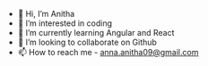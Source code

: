 - 👋 Hi, I’m Anitha
- 👀 I’m interested in coding
- 🌱 I’m currently learning Angular and React
- 💞️ I’m looking to collaborate on Github
- 📫 How to reach me - anna.anitha09@gmail.com

<!---
annaanitha1998/annaanitha1998 is a ✨ special ✨ repository because its `README.md` (this file) appears on your GitHub profile.
You can click the Preview link to take a look at your changes.
--->
